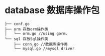 # database 数据库操作包  

```shell
├── conf.go 
├── orm 存放orm操作类
│   └── orm.go //using gorm.
└── sql 存放Sql操作类
    ├── conn.go //数据库操作类
    └── mysql.go //mysql driver
```  

